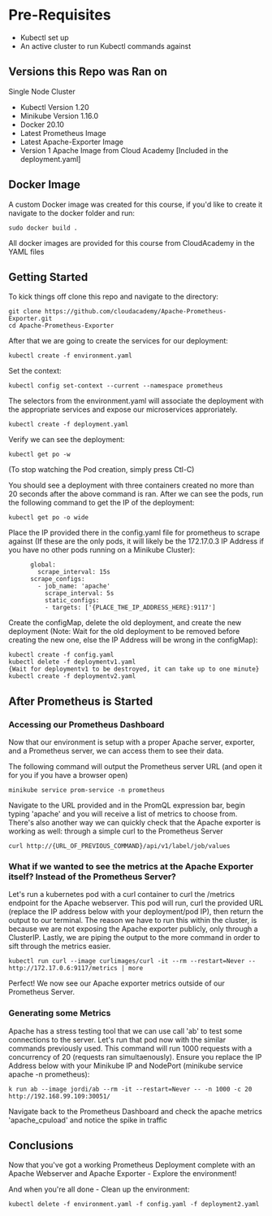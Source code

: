 # Pre-Requisites

- Kubectl set up 
- An active cluster to run Kubectl commands against

## Versions this Repo was Ran on

Single Node Cluster
- Kubectl Version 1.20
- Minikube Version 1.16.0
- Docker 20.10
- Latest Prometheus Image
- Latest Apache-Exporter Image
- Version 1 Apache Image from Cloud Academy [Included in the deployment.yaml]
## Docker Image

A custom Docker image was created for this course, if you'd like to create it navigate to the docker folder and run:

```
sudo docker build . 
```

All docker images are provided for this course from CloudAcademy in the YAML files

## Getting Started

To kick things off clone this repo and navigate to the directory:
```
git clone https://github.com/cloudacademy/Apache-Prometheus-Exporter.git
cd Apache-Prometheus-Exporter
```
After that we are going to create the services for our deployment:
```
kubectl create -f environment.yaml
```
Set the context:
```
kubectl config set-context --current --namespace prometheus
```
The selectors from the environment.yaml will associate the deployment with the appropriate services and expose our microservices approriately.
```
kubectl create -f deployment.yaml
```
Verify we can see the deployment:
```
kubectl get po -w
```
(To stop watching the Pod creation, simply press Ctl-C)

You should see a deployment with three containers created no more than 20 seconds after the above command is ran.
After we can see the pods, run the following command to get the IP of the deployment:
```
kubectl get po -o wide
```
Place the IP provided there in the config.yaml file for prometheus to scrape against (If these are the only pods, it will likely be the 172.17.0.3 IP Address if you have no other pods running on a Minikube Cluster):
```
      global:
        scrape_interval: 15s
      scrape_configs:
        - job_name: 'apache'
          scrape_interval: 5s
          static_configs:
          - targets: ['{PLACE_THE_IP_ADDRESS_HERE}:9117']
```
Create the configMap, delete the old deployment, and create the new deployment (Note: Wait for the old deployment to be removed before creating the new one, else the IP Address will be wrong in the configMap):

```
kubectl create -f config.yaml
kubectl delete -f deploymentv1.yaml
{Wait for deploymentv1 to be destroyed, it can take up to one minute}
kubectl create -f deploymentv2.yaml
```

## After Prometheus is Started

### Accessing our Prometheus Dashboard

Now that our environment is setup with a proper Apache server, exporter, and a Prometheus server, we can access them to see their data.

The following command will output the Prometheus server URL (and open it for you if you have a browser open)
```
minikube service prom-service -n prometheus
```

Navigate to the URL provided and in the PromQL expression bar, begin typing 'apache' and you will receive a list of metrics to choose from.
There's also another way we can quickly check that the Apache exporter is working as well: through a simple curl to the Prometheus Server
```
curl http://{URL_OF_PREVIOUS_COMMAND}/api/v1/label/job/values
```

### What if we wanted to see the metrics at the Apache Exporter itself? Instead of the Prometheus Server?

Let's run a kubernetes pod with a curl container to curl the /metrics endpoint for the Apache webserver. This pod will run, curl the provided URL (replace the IP address below with your deployment/pod IP), then return the output to our terminal. The reason we have to run this within the cluster, is because we are not exposing the Apache exporter publicly, only through a ClusterIP. Lastly, we are piping the output to the more command in order to sift through the metrics easier.
```
kubectl run curl --image curlimages/curl -it --rm --restart=Never -- http://172.17.0.6:9117/metrics | more
```

Perfect! We now see our Apache exporter metrics outside of our Prometheus Server. 

### Generating some Metrics

Apache has a stress testing tool that we can use call 'ab' to test some connections to the server. Let's run that pod now with the similar commands previously used. This command will run 1000 requests with a concurrency of 20 (requests ran simultaenously). Ensure you replace the IP Address below with your Minikube IP and NodePort (minikube service apache -n prometheus):
```
k run ab --image jordi/ab --rm -it --restart=Never -- -n 1000 -c 20 http://192.168.99.109:30051/
```

Navigate back to the Prometheus Dashboard and check the apache metrics 'apache_cpuload' and notice the spike in traffic

## Conclusions

Now that you've got a working Prometheus Deployment complete with an Apache Webserver and Apache Exporter - Explore the environment! 

And when you're all done - Clean up the environment:

```
kubectl delete -f environment.yaml -f config.yaml -f deployment2.yaml
```
